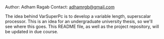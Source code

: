 Author: Adham Ragab
Contact: adhamrgb@gmail.com

The idea behind VarSuperPc is to develop a variable length, superscalar processor. This is an idea for an undergraduate university thesis, so we'll see where this goes. This README file, as well as the project repository, will be updated in due course.